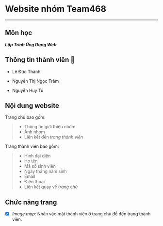 # Website nhóm Team468 

---

## Môn học

***Lập Trình Ứng Dụng Web***

## Thông tin thành viên :see_no_evil:

+ Lê Đức Thành

+ Nguyễn Thị Ngọc Trâm

+ Nguyễn Huy Tú

## Nội dung website

Trang chủ bao gồm:

> - Thông tin giới thiệu nhóm
> - Ảnh nhóm
> - Liên kết đến *trang thành viên*

Trang thành viên bao gồm:

> - Hình đại diện
> - Họ tên
> - Mã số sinh viên
> - Ngày tháng năm sinh
> - Email
> - Điện thoại
> - Liên kết quay về *trang chủ*
 
## Chức năng trang

 - [x] *Image map*: Nhấn vào mặt thành viên ở trang chủ để đến trang thành viên.
 
